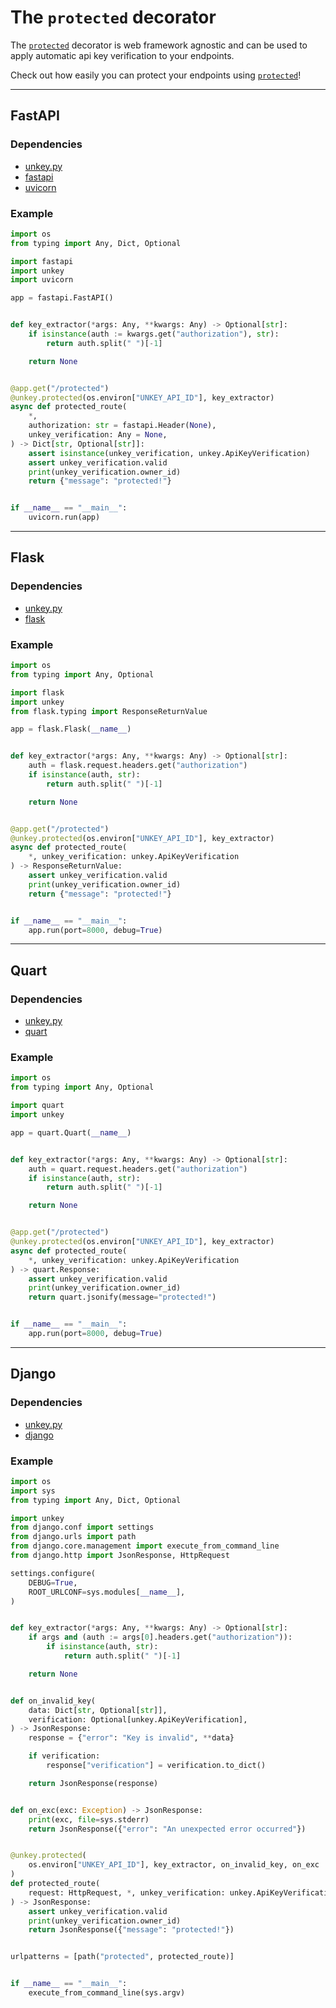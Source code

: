 # The `protected` decorator

The [`protected`](/unkey.py/reference/decorators/#unkey.decorators.protected)
decorator is web framework agnostic and can be used to apply automatic api key
verification to your endpoints.

Check out how easily you can protect your endpoints using
[`protected`](/unkey.py/reference/decorators/#unkey.decorators.protected)!

---

## FastAPI

### Dependencies

- [unkey.py](https://pypi.org/project/unkey.py/)
- [fastapi](https://pypi.org/project/fastapi/)
- [uvicorn](https://pypi.org/project/uvicorn/)

### Example

```py
import os
from typing import Any, Dict, Optional

import fastapi
import unkey
import uvicorn

app = fastapi.FastAPI()


def key_extractor(*args: Any, **kwargs: Any) -> Optional[str]:
    if isinstance(auth := kwargs.get("authorization"), str):
        return auth.split(" ")[-1]

    return None


@app.get("/protected")
@unkey.protected(os.environ["UNKEY_API_ID"], key_extractor)
async def protected_route(
    *,
    authorization: str = fastapi.Header(None),
    unkey_verification: Any = None,
) -> Dict[str, Optional[str]]:
    assert isinstance(unkey_verification, unkey.ApiKeyVerification)
    assert unkey_verification.valid
    print(unkey_verification.owner_id)
    return {"message": "protected!"}


if __name__ == "__main__":
    uvicorn.run(app)
```

---

## Flask

### Dependencies

- [unkey.py](https://pypi.org/project/unkey.py/)
- [flask](https://pypi.org/project/flask/)

### Example

```py
import os
from typing import Any, Optional

import flask
import unkey
from flask.typing import ResponseReturnValue

app = flask.Flask(__name__)


def key_extractor(*args: Any, **kwargs: Any) -> Optional[str]:
    auth = flask.request.headers.get("authorization")
    if isinstance(auth, str):
        return auth.split(" ")[-1]

    return None


@app.get("/protected")
@unkey.protected(os.environ["UNKEY_API_ID"], key_extractor)
async def protected_route(
    *, unkey_verification: unkey.ApiKeyVerification
) -> ResponseReturnValue:
    assert unkey_verification.valid
    print(unkey_verification.owner_id)
    return {"message": "protected!"}


if __name__ == "__main__":
    app.run(port=8000, debug=True)
```

---

## Quart

### Dependencies

- [unkey.py](https://pypi.org/project/unkey.py/)
- [quart](https://pypi.org/project/quart/)

### Example

```py
import os
from typing import Any, Optional

import quart
import unkey

app = quart.Quart(__name__)


def key_extractor(*args: Any, **kwargs: Any) -> Optional[str]:
    auth = quart.request.headers.get("authorization")
    if isinstance(auth, str):
        return auth.split(" ")[-1]

    return None


@app.get("/protected")
@unkey.protected(os.environ["UNKEY_API_ID"], key_extractor)
async def protected_route(
    *, unkey_verification: unkey.ApiKeyVerification
) -> quart.Response:
    assert unkey_verification.valid
    print(unkey_verification.owner_id)
    return quart.jsonify(message="protected!")


if __name__ == "__main__":
    app.run(port=8000, debug=True)
```

---

## Django

### Dependencies

- [unkey.py](https://pypi.org/project/unkey.py/)
- [django](https://pypi.org/project/django/)

### Example

```py
import os
import sys
from typing import Any, Dict, Optional

import unkey
from django.conf import settings
from django.urls import path
from django.core.management import execute_from_command_line
from django.http import JsonResponse, HttpRequest

settings.configure(
    DEBUG=True,
    ROOT_URLCONF=sys.modules[__name__],
)


def key_extractor(*args: Any, **kwargs: Any) -> Optional[str]:
    if args and (auth := args[0].headers.get("authorization")):
        if isinstance(auth, str):
            return auth.split(" ")[-1]

    return None


def on_invalid_key(
    data: Dict[str, Optional[str]],
    verification: Optional[unkey.ApiKeyVerification],
) -> JsonResponse:
    response = {"error": "Key is invalid", **data}

    if verification:
        response["verification"] = verification.to_dict()

    return JsonResponse(response)


def on_exc(exc: Exception) -> JsonResponse:
    print(exc, file=sys.stderr)
    return JsonResponse({"error": "An unexpected error occurred"})


@unkey.protected(
    os.environ["UNKEY_API_ID"], key_extractor, on_invalid_key, on_exc
)
def protected_route(
    request: HttpRequest, *, unkey_verification: unkey.ApiKeyVerification
) -> JsonResponse:
    assert unkey_verification.valid
    print(unkey_verification.owner_id)
    return JsonResponse({"message": "protected!"})


urlpatterns = [path("protected", protected_route)]


if __name__ == "__main__":
    execute_from_command_line(sys.argv)
```
